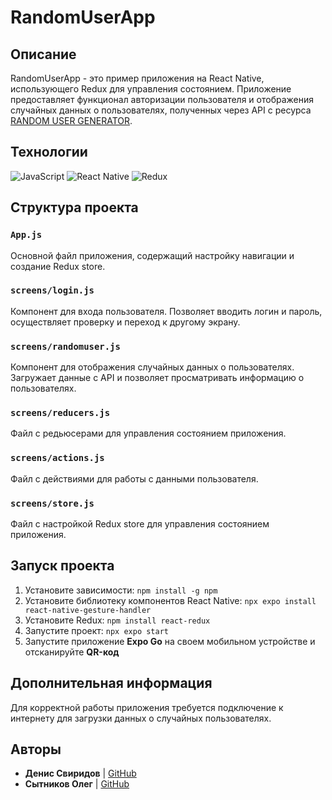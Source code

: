# RandomUserApp

## Описание
RandomUserApp - это пример приложения на React Native, использующего Redux для управления состоянием. Приложение предоставляет функционал авторизации пользователя и отображения случайных данных о пользователях, полученных через API с ресурса [RANDOM USER GENERATOR](https://randomuser.me).

## Технологии

![JavaScript](https://img.shields.io/badge/javascript-%23323330.svg?style=for-the-badge&logo=javascript&logoColor=%23F7DF1E)
![React Native](https://img.shields.io/badge/react_native-%2320232a.svg?style=for-the-badge&logo=react&logoColor=%2361DAFB)
![Redux](https://img.shields.io/badge/redux-%23593d88.svg?style=for-the-badge&logo=redux&logoColor=white)

## Структура проекта

### `App.js`
Основной файл приложения, содержащий настройку навигации и создание Redux store.

### `screens/login.js`
Компонент для входа пользователя. Позволяет вводить логин и пароль, осуществляет проверку и переход к другому экрану.

### `screens/randomuser.js`
Компонент для отображения случайных данных о пользователях. Загружает данные с API и позволяет просматривать информацию о пользователях.

### `screens/reducers.js`
Файл с редьюсерами для управления состоянием приложения.

### `screens/actions.js`
Файл с действиями для работы с данными пользователя.

### `screens/store.js`
Файл с настройкой Redux store для управления состоянием приложения.

## Запуск проекта
1. Установите зависимости: `npm install -g npm`
2. Установите библиотеку компонентов React Native: `npx expo install react-native-gesture-handler`
3. Установите Redux: `npm install react-redux`
4. Запустите проект: `npx expo start`
5. Запустите приложение **Expo Go** на своем мобильном устройстве и отсканируйте **QR-код**

## Дополнительная информация
Для корректной работы приложения требуется подключение к интернету для загрузки данных о случайных пользователях.

## Авторы
- **Денис Свиридов** | [GitHub](https://github.com/MrFireDeN)
- **Сытников Олег** | [GitHub](https://github.com/OLEGAST212)

